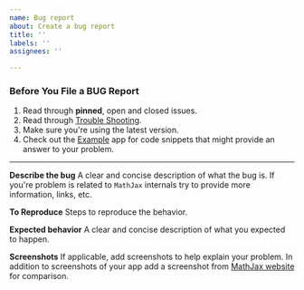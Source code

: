 ```yaml
---
name: Bug report
about: Create a bug report
title: ''
labels: ''
assignees: ''

---
```


### Before You File a BUG Report

1. Read through **pinned**, open and closed issues.
1. Read through [Trouble Shooting](../#troubleshooting).
1. Make sure you're using the latest version.
1. Check out the [Example](../tree/master/MathExample) app for code snippets that might provide an answer to your problem.


---

**Describe the bug**
A clear and concise description of what the bug is.
If you're problem is related to `MathJax` internals try to provide more information, links, etc.

**To Reproduce**
Steps to reproduce the behavior.

**Expected behavior**
A clear and concise description of what you expected to happen.

**Screenshots**
If applicable, add screenshots to help explain your problem.
In addition to screenshots of your app add a screenshot from [MathJax website](https://www.mathjax.org/#demo) for comparison.

